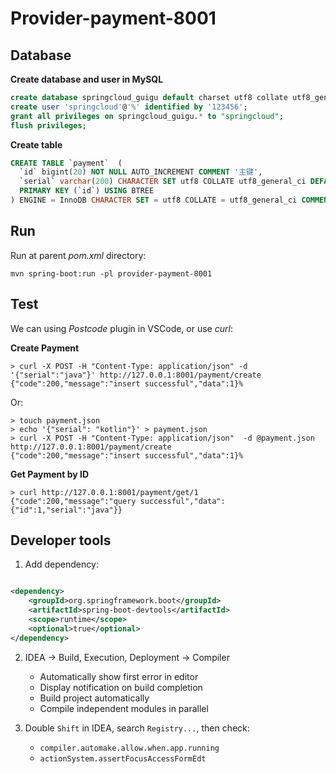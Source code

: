 # Provider-payment-8001

## Database

**Create database and user in MySQL**

```sql
create database springcloud_guigu default charset utf8 collate utf8_general_ci;
create user 'springcloud'@'%' identified by '123456';
grant all privileges on springcloud_guigu.* to "springcloud"; 
flush privileges;
```

**Create table**

```sql
CREATE TABLE `payment`  (
  `id` bigint(20) NOT NULL AUTO_INCREMENT COMMENT '主键',
  `serial` varchar(200) CHARACTER SET utf8 COLLATE utf8_general_ci DEFAULT NULL COMMENT '支付流水号',
  PRIMARY KEY (`id`) USING BTREE
) ENGINE = InnoDB CHARACTER SET = utf8 COLLATE = utf8_general_ci COMMENT = '支付表' ROW_FORMAT = Dynamic;
```

## Run

Run at parent *pom.xml* directory:

```shell
mvn spring-boot:run -pl provider-payment-8001
```

## Test

We can using *Postcode* plugin in VSCode, or use *curl*:

**Create Payment**

```shell
> curl -X POST -H "Content-Type: application/json" -d '{"serial":"java"}' http://127.0.0.1:8001/payment/create
{"code":200,"message":"insert successful","data":1}%   
```

Or:

```shell
> touch payment.json
> echo '{"serial": "kotlin"}' > payment.json
> curl -X POST -H "Content-Type: application/json"  -d @payment.json http://127.0.0.1:8001/payment/create
{"code":200,"message":"insert successful","data":1}%   
```

**Get Payment by ID**

```shell
> curl http://127.0.0.1:8001/payment/get/1
{"code":200,"message":"query successful","data":{"id":1,"serial":"java"}}
```

## Developer tools

1. Add dependency:

```xml

<dependency>
    <groupId>org.springframework.boot</groupId>
    <artifactId>spring-boot-devtools</artifactId>
    <scope>runtime</scope>
    <optional>true</optional>
</dependency>
```

2. IDEA -> Build, Execution, Deployment -> Compiler
    - Automatically show first error in editor
    - Display notification on build completion
    - Build project automatically
    - Compile independent modules in parallel

3. Double `Shift` in IDEA, search `Registry...`, then check:
    - `compiler.automake.allow.when.app.running`
    - `actionSystem.assertFocusAccessFormEdt`
   